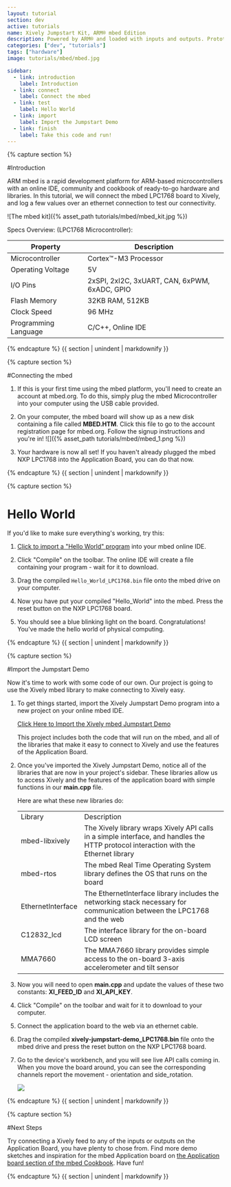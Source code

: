 ```yaml
---
layout: tutorial
section: dev
active: tutorials
name: Xively Jumpstart Kit, ARM® mbed Edition
description: Powered by ARM® and loaded with inputs and outputs. Prototype your idea in no time flat.
categories: ["dev", "tutorials"]
tags: ["hardware"]
image: tutorials/mbed/mbed.jpg

sidebar:
  - link: introduction
    label: Introduction
  - link: connect
    label: Connect the mbed
  - link: test
    label: Hello World
  - link: import
    label: Import the Jumpstart Demo
  - link: finish
    label: Take this code and run!
---
```




<!-- Section beginning -->
<div id="introduction" class="tutorial-section">
{% capture section %}
<!-- /Section beginning -->

#Introduction

ARM mbed is a rapid development platform for ARM-based microcontrollers with an online IDE, community and cookbook of ready-to-go hardware and libraries.  In this tutorial, we will connect the mbed LPC1768 board to Xively, and log a few values over an ethernet connection to test our connectivity.

![The mbed kit]({% asset_path tutorials/mbed/mbed_kit.jpg %})

Specs Overview: (LPC1768 Microcontroller):

Property | Description
---|---|
Microcontroller | Cortex™-M3 Processor
Operating Voltage | 5V
I/O Pins | 2xSPI, 2xI2C, 3xUART, CAN, 6xPWM, 6xADC, GPIO
Flash Memory | 32KB RAM, 512KB
Clock Speed | 96 MHz
Programming Language | C/C++, Online IDE

<!-- Section end -->
{% endcapture %}
{{ section | unindent | markdownify }}
</div>
<!-- /Section end -->


<div id="connect" class="tutorial-section">
{% capture section %}

#Connecting the mbed

1. If this is your first time using the mbed platform, you'll need to create an account at mbed.org. To do this, simply plug the mbed Microcontroller into your computer using the USB cable provided.

2. On your computer, the mbed board will show up as a new disk containing a file called **MBED.HTM**. Click this file to go to the account registration page for mbed.org. Follow the signup instructions and you're in! ![]({% asset_path tutorials/mbed/mbed_1.png %})

3. Your hardware is now all set!  If you haven't already plugged the mbed NXP LPC1768 into the Application Board, you can do that now.

{% endcapture %}
{{ section | unindent | markdownify }}
</div>

<div id="test" class="tutorial-section">
{% capture section %}

# Hello World

If you'd like to make sure everything's working, try this:

1. <a href="https://mbed.org/compiler/#import:https://mbed.org/users/simon/code/HelloWorld/" target="_blank">Click to import a "Hello World" program</a> into your mbed online IDE.

2. Click "Compile" on the toolbar.  The online IDE will create a file containing your program - wait for it to download.

3. Drag the compiled `Hello_World_LPC1768.bin` file onto the mbed drive on your computer.

4. Now you have put your compiled "Hello_World" into the mbed.  Press the reset button on the NXP LPC1768 board.

5. You should see a blue blinking light on the board.  Congratulations! You've made the hello world of physical computing.

{% endcapture %}
{{ section | unindent | markdownify }}
</div>


<div id="import" class="tutorial-section">
{% capture section %}

#Import the Jumpstart Demo

Now it's time to work with some code of our own. Our project is going to use the Xively mbed library to make connecting to Xively easy.

<ol>

  <li>
    <p>To get things started, import the Xively Jumpstart Demo program into a new project on your online mbed IDE.</p>
    <a href="https://mbed.org/compiler/#import:https://mbed.org/users/xively/code/xively-jumpstart-demo/" target="_blank" class="button" id="js-ga-dev-tutorials-mbed-import">Click Here to Import the Xively mbed Jumpstart Demo<i class="button-icon icon-arrow-right"></i></a>
    <p></p>
    <p>This project includes both the code that will run on the mbed, and all of the libraries that make it easy to connect to Xively and use the features of the Application Board.</p>
  </li>

  <li>
    <p>Once you've imported the Xively Jumpstart Demo, notice all of the libraries that are now in your project's sidebar. These libraries allow us to access Xively and the features of the application board with simple functions in our <strong>main.cpp</strong> file.</p>
    <p>Here are what these new libraries do:</p>
    <table>
      <tr>
        <td>Library</td>
        <td>Description</td>
      </tr>
      <tr>
        <td>mbed-libxively</td>
        <td>The Xively library wraps Xively API calls in a simple interface, and handles the HTTP protocol interaction with the Ethernet library</td>
      </tr>
      <tr>
        <td>mbed-rtos</td>
        <td>The mbed Real Time Operating System library defines the OS that runs on the board</td>
      </tr>
      <tr>
        <td>EthernetInterface</td>
        <td>The EthernetInterface library includes the networking stack necessary for communication between the LPC1768 and the web</td>
      </tr>
      <tr>
        <td>C12832_lcd</td>
        <td>The interface library for the on-board LCD screen</td>
      </tr>
      <tr>
        <td>MMA7660</td>
        <td>The MMA7660 library provides simple access to the on-board 3-axis accelerometer and tilt sensor</td>
      </tr>
    </table>
  </li>

  <li>
    <p>Now you will need to open <strong>main.cpp</strong> and update the values of these two constants: <strong>XI_FEED_ID</strong> and <strong>XI_API_KEY</strong>.</p>
  </li>

  <li>
    <p>Click "Compile" on the toolbar and wait for it to download to your computer.</p>
  </li>

  <li>
    <p>Connect the application board to the web via an ethernet cable.</p>
  </li>

  <li>
    <p>Drag the compiled <strong>xively-jumpstart-demo_LPC1768.bin</strong> file onto the mbed drive and press the reset button on the NXP LPC1768 board.</p>
  </li>

  <li>
    <p>Go to the device's workbench, and you will see live API calls coming in. When you move the board around, you can see the corresponding channels report the movement - orientation and side_rotation.</p>
    <img src="{% asset_path tutorials/mbed/wb-1.jpg %}">
  </li>
</ol>


{% endcapture %}
{{ section | unindent | markdownify }}
</div>

<div id="finish" class="tutorial-section">
{% capture section %}

#Next Steps

Try connecting a Xively feed to any of the inputs or outputs on the Application Board, you have plenty to chose from. Find more demo sketches and inspiration for the mbed Application board on [the Application board section of the mbed Cookbook](http://mbed.org/cookbook/mbed-application-board). Have fun!

{% endcapture %}
{{ section | unindent | markdownify }}
</div>
